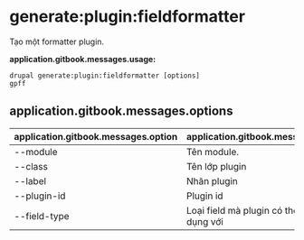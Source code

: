 # generate:plugin:fieldformatter
Tạo một formatter plugin.

**application.gitbook.messages.usage:**
```
drupal generate:plugin:fieldformatter [options]
gpff
```

## application.gitbook.messages.options
application.gitbook.messages.option | application.gitbook.messages.details
-------|-------------
--module | Tên module.
--class | Tên lớp plugin
--label | Nhãn plugin
--plugin-id | Plugin id
--field-type | Loại field mà plugin có thể được sử dụng với
